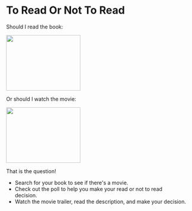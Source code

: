 # To Read Or Not To Read

Should I read the book:

<img src="https://media.giphy.com/media/q1mHcB8wOCWf6/giphy.gif" width="200" height="150" />

Or should I watch the movie:

<img src="https://media.giphy.com/media/3orif1s0OHZf7yKk6I/giphy.gif" width="200" height="150" />

That is the question!

- Search for your book to see if there's a movie. 
- Check out the poll to help you make your read or not to read   
  decision.
- Watch the movie trailer, read the description, and make your decision.